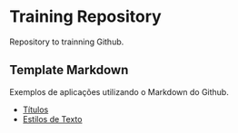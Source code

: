 # Training Repository
Repository to trainning Github.

## Template Markdown 
Exemplos de aplicações utilizando o Markdown do Github.

- [Títulos](titulos.md)
- [Estilos de Texto](estilos.md)
